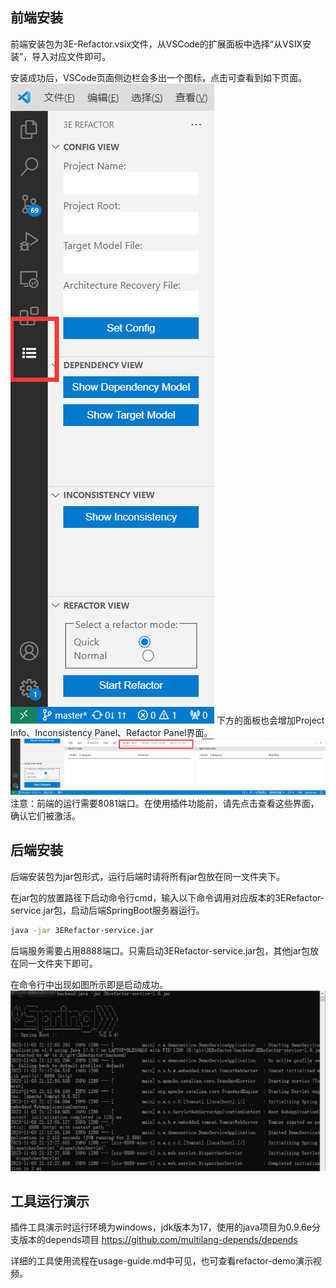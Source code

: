 ## 前端安装
前端安装包为3E-Refactor.vsix文件，从VSCode的扩展面板中选择“从VSIX安装”，导入对应文件即可。

安装成功后，VSCode页面侧边栏会多出一个图标，点击可查看到如下页面。
![Alt text](fig/frontend-sidebar.png)
下方的面板也会增加Project Info、Inconsistency Panel、Refactor Panel界面。
![Alt text](fig/frontend-panel.png)
注意：前端的运行需要8081端口。在使用插件功能前，请先点击查看这些界面，确认它们被激活。

## 后端安装
后端安装包为jar包形式，运行后端时请将所有jar包放在同一文件夹下。

在jar包的放置路径下启动命令行cmd，输入以下命令调用对应版本的3ERefactor-service.jar包，启动后端SpringBoot服务器运行。
```bash
java -jar 3ERefactor-service.jar
```
后端服务需要占用8888端口。只需启动3ERefactor-service.jar包，其他jar包放在同一文件夹下即可。

在命令行中出现如图所示即是启动成功。
![Alt text](fig/backend-running.png)

## 工具运行演示
插件工具演示时运行环境为windows，jdk版本为17，使用的java项目为0.9.6e分支版本的depends项目
https://github.com/multilang-depends/depends

详细的工具使用流程在usage-guide.md中可见，也可查看refactor-demo演示视频。
